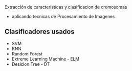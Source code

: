 Extracción de caracteristicas y clasificacion de cromosomas

- aplicando tecnicas de Procesamiento de Imagenes


Clasificadores usados
--------------
- SVM
- KNN
- Random Forest
- Extreme Learning Machine - ELM
- Desicion Tree - DT
